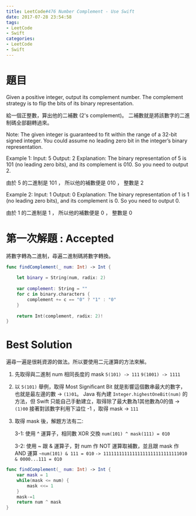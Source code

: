 ```yaml
---
title: LeetCode#476 Number Complement - Use Swift
date: 2017-07-28 23:54:58
tags:
- LeetCode
- Swift
categories: 
- LeetCode
- Swift
---
```


# 題目
Given a positive integer, output its complement number. The complement strategy is to flip the bits of its binary representation.
 
給一個正整數，算出他的二補數 (2's complement)。 二補數就是將該數字的二進制碼全部翻轉過來。
 
 
Note:
 The given integer is guaranteed to fit within the range of a 32-bit signed integer.
 You could assume no leading zero bit in the integer’s binary representation.
 
 
 
Example 1:
 Input: 5
 Output: 2
Explanation: The binary representation of 5 is 101 (no leading zero bits), and its complement is 010. So you need to output 2.
 
由於 5 的二進制是 101 ， 所以他的補數便是 010 ， 整數是 2

 
Example 2:
 Input: 1
 Output: 0
 Explanation: The binary representation of 1 is 1 (no leading zero bits), and its complement is 0. So you need to output 0.
 
由於 1 的二進制是 1 ， 所以他的補數便是 0 ， 整數是 0



# 第一次解題 : Accepted

將數字轉為二進制，尋遍二進制碼將數字轉換。

``` swift
func findComplement(_ num: Int) -> Int {
    
    let binary = String(num, radix: 2)
    
    var complement: String = ""
    for c in binary.characters {
        complement += c == "0" ? "1" : "0"
    }
    
    return Int(complement, radix: 2)!
}
```

# Best Solution

遍尋一遍是很耗資源的做法。所以要使用二元運算的方法來解。
 
1. 先取得與二進制 num 相同長度的 mask
    `5(101) -> 111`
    `9(1001) -> 1111`
 
2. 以 `5(101)` 舉例，取得 Most Significant Bit 就是影響這個數串最大的數字，也就是最左邊的數 -> `(1)01`。
   Java 有內建 `Integer.highestOneBit(num)` 的方法，但 Swift 只能自己手動建立，取得除了最大數為1其他數為0的值 -> `(1)00`
   接著對該數字利用下溢位 -1 ，取得 mask -> `111`
 
3. 取得 mask 後，解題方法有二:
 
   3-1: 使用 ^ 運算子，相同數 XOR 交換
   `num(101) ^ mask(111) = 010`
 
   3-2: 使用 ~ 跟 & 運算子，對 num 作 NOT 運算取補數，並且跟 mask 作 AND 運算
   `~num(101) & 111 = 010`
   `-> 11111111111111111111111111111010 & 0000...111 = 010`


``` swift
func findComplement(_ num: Int) -> Int {
    var mask = 1
    while(mask <= num) {
        mask <<= 1
    }
    mask-=1
    return num ^ mask
}
```

